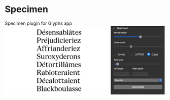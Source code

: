 # Specimen
Specimen plugin for Glyphs app
![specimen palette](https://raw.githubusercontent.com/noirblancrouge/Specimen/main/specimen_palette.jpg)
